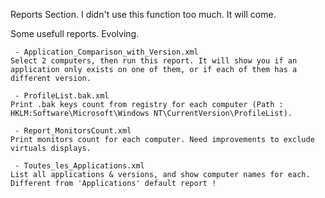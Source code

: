 Reports Section. I didn't use this function too much. It will come.

Some usefull reports. Evolving.

````
 - Application_Comparison_with_Version.xml
Select 2 computers, then run this report. It will show you if an application only exists on one of them, or if each of them has a different version.

 - ProfileList.bak.xml
Print .bak keys count from registry for each computer (Path : HKLM:Software\Microsoft\Windows NT\CurrentVersion\ProfileList).

 - Report_MonitorsCount.xml
Print monitors count for each computer. Need improvements to exclude virtuals displays.

 - Toutes_les_Applications.xml
List all applications & versions, and show computer names for each. Different from 'Applications' default report !
````
